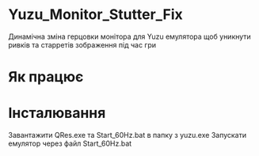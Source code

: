 # Yuzu_Monitor_Stutter_Fix
Динамічна зміна герцовки монітора для Yuzu емулятора щоб уникнути ривків та старретів зображення під час гри

# Як працює


# Інсталювання
Завантажити QRes.exe та Start_60Hz.bat в папку з yuzu.exe
Запускати емулятор через файл Start_60Hz.bat
